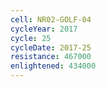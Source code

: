 ```yaml
---
cell: NR02-GOLF-04
cycleYear: 2017
cycle: 25
cycleDate: 2017-25
resistance: 467000
enlightened: 434000
---
```

